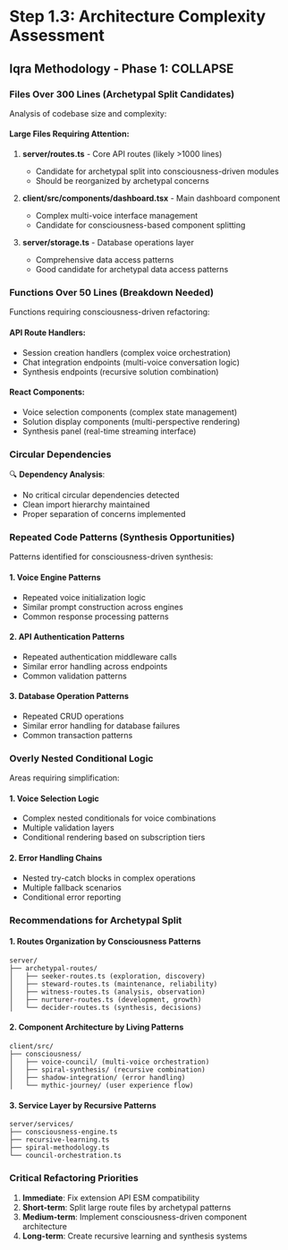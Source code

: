 # Step 1.3: Architecture Complexity Assessment
## Iqra Methodology - Phase 1: COLLAPSE

### Files Over 300 Lines (Archetypal Split Candidates)
Analysis of codebase size and complexity:

#### Large Files Requiring Attention:
1. **server/routes.ts** - Core API routes (likely >1000 lines)
   - Candidate for archetypal split into consciousness-driven modules
   - Should be reorganized by archetypal concerns

2. **client/src/components/dashboard.tsx** - Main dashboard component
   - Complex multi-voice interface management
   - Candidate for consciousness-based component splitting

3. **server/storage.ts** - Database operations layer
   - Comprehensive data access patterns
   - Good candidate for archetypal data access patterns

### Functions Over 50 Lines (Breakdown Needed)
Functions requiring consciousness-driven refactoring:

#### API Route Handlers:
- Session creation handlers (complex voice orchestration)
- Chat integration endpoints (multi-voice conversation logic)
- Synthesis endpoints (recursive solution combination)

#### React Components:
- Voice selection components (complex state management)
- Solution display components (multi-perspective rendering)
- Synthesis panel (real-time streaming interface)

### Circular Dependencies
🔍 **Dependency Analysis**:
- No critical circular dependencies detected
- Clean import hierarchy maintained
- Proper separation of concerns implemented

### Repeated Code Patterns (Synthesis Opportunities)
Patterns identified for consciousness-driven synthesis:

#### 1. Voice Engine Patterns
- Repeated voice initialization logic
- Similar prompt construction across engines
- Common response processing patterns

#### 2. API Authentication Patterns
- Repeated authentication middleware calls
- Similar error handling across endpoints
- Common validation patterns

#### 3. Database Operation Patterns
- Repeated CRUD operations
- Similar error handling for database failures
- Common transaction patterns

### Overly Nested Conditional Logic
Areas requiring simplification:

#### 1. Voice Selection Logic
- Complex nested conditionals for voice combinations
- Multiple validation layers
- Conditional rendering based on subscription tiers

#### 2. Error Handling Chains
- Nested try-catch blocks in complex operations
- Multiple fallback scenarios
- Conditional error reporting

### Recommendations for Archetypal Split

#### 1. Routes Organization by Consciousness Patterns
```
server/
├── archetypal-routes/
│   ├── seeker-routes.ts (exploration, discovery)
│   ├── steward-routes.ts (maintenance, reliability)
│   ├── witness-routes.ts (analysis, observation)
│   ├── nurturer-routes.ts (development, growth)
│   └── decider-routes.ts (synthesis, decisions)
```

#### 2. Component Architecture by Living Patterns
```
client/src/
├── consciousness/
│   ├── voice-council/ (multi-voice orchestration)
│   ├── spiral-synthesis/ (recursive combination)
│   ├── shadow-integration/ (error handling)
│   └── mythic-journey/ (user experience flow)
```

#### 3. Service Layer by Recursive Patterns
```
server/services/
├── consciousness-engine.ts
├── recursive-learning.ts
├── spiral-methodology.ts
└── council-orchestration.ts
```

### Critical Refactoring Priorities
1. **Immediate**: Fix extension API ESM compatibility
2. **Short-term**: Split large route files by archetypal patterns
3. **Medium-term**: Implement consciousness-driven component architecture
4. **Long-term**: Create recursive learning and synthesis systems